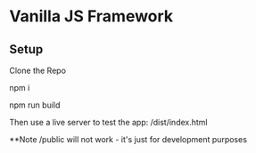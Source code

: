 # Vanilla JS Framework

## Setup

Clone the Repo

npm i

npm run build

Then use a live server to test the app: /dist/index.html

**Note /public will not work - it's just for development purposes